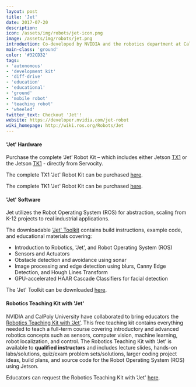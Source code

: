 ```yaml
---
layout: post
title: 'Jet'
date: 2017-07-20
description:
icon: /assets/img/robots/jet-icon.png
image: /assets/img/robots/jet.png
introduction: Co-developed by NVIDIA and the robotics department at California Polytechnic State University, ‘Jet’ is a smart, autonomous robot based on the NVIDIA Jetson embedded development platform utilizing Servocity Acotobotics components. Jet’s brain is built around the NVIDIA Tegra SoC and uses the same NVIDIA computing cores designed into supercomputers. This gives Jet compute-intensive computer vision, artificial intelligence (AI), and self-driving capabilities in a low-cost package.
main-class: 'ground'
color: '#32CD32'
tags:
- 'autonomous'
- 'development kit'
- 'diff-drive'
- 'education'
- 'educational'
- 'ground'
- 'mobile robot'
- 'teaching robot'
- 'wheeled'
twitter_text: Checkout 'Jet'!
website: https://developer.nvidia.com/jet-robot
wiki_homepage: http://wiki.ros.org/Robots/Jet
---
```


#### 'Jet' Hardware

Purchase the complete ‘Jet’ Robot Kit – which includes either Jetson [TX1](https://www.servocity.com/tx1-jet-robot-kit) or the Jetson [TK1](https://www.servocity.com/tk1-jet-robot-kit) - directly from Servocity.

The complete TX1 'Jet' Robot Kit can be purchased [here](https://www.servocity.com/tx1-jet-robot-kit).

The complete TK1 'Jet' Robot Kit can be purchased [here](https://www.servocity.com/tk1-jet-robot-kit). 

#### 'Jet' Software

Jet utilizes the Robot Operating System (ROS) for abstraction, scaling from K-12 projects to real industrial applications.

The downloadable ['Jet' Toolkit](https://developer.nvidia.com/jet-robot) contains build instructions, example code, and educational materials covering:

* Introduction to Robotics, 'Jet', and Robot Operating System (ROS)
* Sensors and Actuators
* Obstacle detection and avoidance using sonar
* Image processing and edge detection using blurs, Canny Edge Detection, and Hough Lines Transform
* GPU-accelerated HAAR Cascade Classifiers for facial detection

The 'Jet' Toolkit can be downloaded [here](https://developer.nvidia.com/jet-robot).

#### Robotics Teaching Kit with 'Jet'

NVIDIA and CalPoly University have collaborated to bring educators the [Robotics Teaching Kit with ‘Jet’](https://developer.nvidia.com/teaching-kits). This free teaching kit contains everything needed to teach a full-term course covering introductory and advanced robotics concepts such as sensors, computer vision, machine learning, robot localization, and control. The Robotics Teaching Kit with ‘Jet’ is available to **qualified instructors** and includes lecture slides, hands-on labs/solutions, quiz/exam problem sets/solutions, larger coding project ideas, build plans, and source code for the Robot Operating System (ROS) using Jetson.

Educators can request the Robotics Teaching Kit with 'Jet' [here](https://developer.nvidia.com/teaching-kits). 

